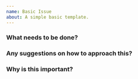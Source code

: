 ```yaml
---
name: Basic Issue
about: A simple basic template.
---
```


### What needs to be done?
<!-- A clear and concise description of what the issue is. -->

### Any suggestions on how to approach this?
<!-- Optional: If you have ideas on how to fix this issue, please share them here. -->

### Why is this important?
<!-- Optional: Explain why this issue should be addressed. This helps prioritize the issue by understanding its impact or urgency. -->
